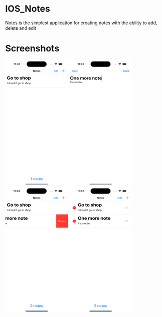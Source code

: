 # IOS_Notes
Notes is the simplest application for creating notes with the ability to add, delete
and edit
# Screenshots
<img src="/Screenshots/notesScreen.png" alt="drawing" width="200" height="400"/>
<img src="/Screenshots/noteScreen.png" alt="drawing" width="200" height="400"/>
<img src="/Screenshots/deleteNote.png" alt="drawing" width="200" height="400"/>
<img src="/Screenshots/editNotes.png" alt="drawing" width="200" height="400"/>
